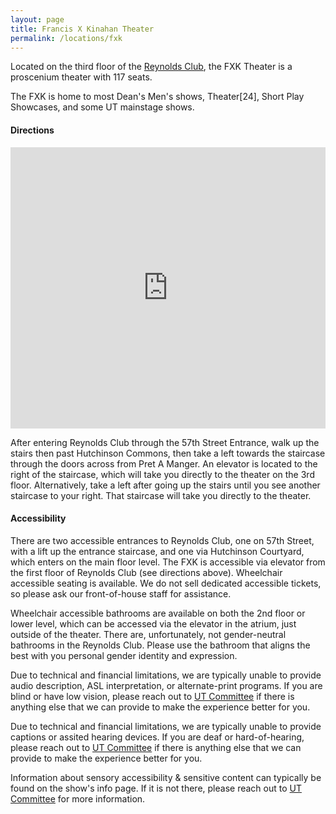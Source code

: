 ```yaml
---
layout: page
title: Francis X Kinahan Theater
permalink: /locations/fxk
---
```


Located on the third floor of the [Reynolds Club](https://studentcenters.uchicago.edu/reynolds-club/), the FXK Theater is a proscenium theater with 117 seats. 

The FXK is home to most Dean's Men's shows, Theater\[24\], Short Play Showcases, and some UT mainstage shows. 

#### **Directions** 

<iframe src="https://www.google.com/maps/embed?pb=!1m18!1m12!1m3!1d1250!2d-87.59849774079592!3d41.79118247269795!2m3!1f0!2f0!3f0!3m2!1i1024!2i768!4f13.1!3m3!1m2!1s0x880e2915e54d6d6d%3A0x80dd58be294ea54b!2sReynolds%20Club!5e1!3m2!1sen!2sca!4v1750471040120!5m2!1sen!2sca" width="600" height="450" style="border:0; display:block; margin:auto; margin-bottom:0.5rem; width:min(100%, 600px); aspect-ratio:4/3" allowfullscreen="" loading="lazy" referrerpolicy="no-referrer-when-downgrade"></iframe>

After entering Reynolds Club through the 57th Street Entrance, walk up the stairs then past Hutchinson Commons, then take a left towards the staircase through the doors across from Pret A Manger. An elevator is located to the right of the staircase, which will take you directly to the theater on the 3rd floor. Alternatively, take a left after going up the stairs until you see another staircase to your right. That staircase will take you directly to the theater.

#### **Accessibility**

There are two accessible entrances to Reynolds Club, one on 57th Street, with a lift up the entrance staircase, and one via Hutchinson Courtyard, which enters on the main floor level. The FXK is accessible via elevator from the first floor of Reynolds Club (see directions above). Wheelchair accessible seating is available. We do not sell dedicated accessible tickets, so please ask our front-of-house staff for assistance.

Wheelchair accessible bathrooms are available on both the 2nd floor or lower level, which can be accessed via the elevator in the atrium, just outside of the theater. There are, unfortunately, not gender-neutral bathrooms in the Reynolds Club. Please use the bathroom that aligns the best with you personal gender identity and expression.

Due to technical and financial limitations, we are typically unable to provide audio description, ASL interpretation, or alternate-print programs. If you are blind or have low vision, please reach out to [UT Committee](mailto:ut-committee@uchicago.edu) if there is anything else that we can provide to make the experience better for you.

Due to technical and financial limitations, we are typically unable to provide captions or assited hearing devices. If you are deaf or hard-of-hearing, please reach out to [UT Committee](mailto:ut-committee@uchicago.edu) if there is anything else that we can provide to make the experience better for you.

Information about sensory accessibility & sensitive content can typically be found on the show's info page. If it is not there, please reach out to [UT Committee](mailto:ut-committee@uchicago.edu) for more information.
